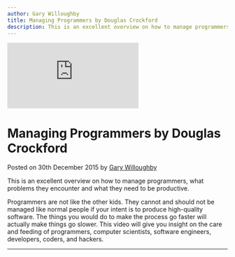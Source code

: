 ```yaml
---
author: Gary Willoughby
title: Managing Programmers by Douglas Crockford
description: This is an excellent overview on how to manage programmers and what problems they encounter and what they need to be productive.
---
```


<iframe class="youtube" src="https://www.youtube.com/embed/3f5PdDjaP3k" frameborder="0" allowfullscreen></iframe>

# Managing Programmers by Douglas Crockford

<time>Posted on 30th December 2015 by [Gary Willoughby](/pages/about.html)</time>

This is an excellent overview on how to manage programmers, what problems they encounter and what they need to be productive.

Programmers are not like the other kids. They cannot and should not be managed like normal people if your intent is to produce high-quality software. The things you would do to make the process go faster will actually make things go slower. This video will give you insight on the care and feeding of programmers, computer scientists, software engineers, developers, coders, and hackers.

---
